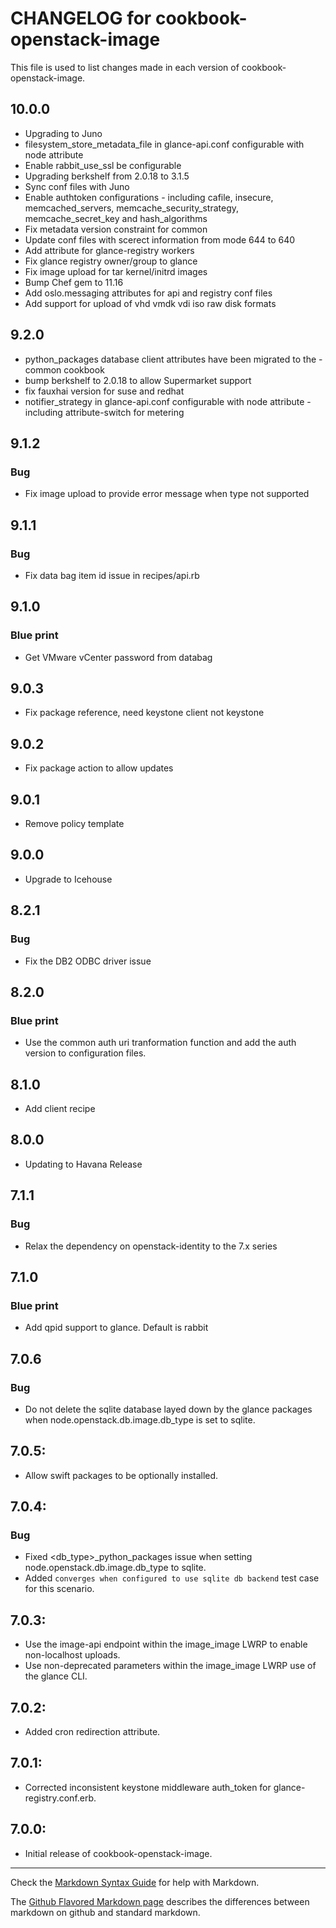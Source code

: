# CHANGELOG for cookbook-openstack-image

This file is used to list changes made in each version of cookbook-openstack-image.

## 10.0.0
* Upgrading to Juno
* filesystem_store_metadata_file in glance-api.conf configurable with node attribute
* Enable rabbit_use_ssl be configurable
* Upgrading berkshelf from 2.0.18 to 3.1.5
* Sync conf files with Juno
* Enable authtoken configurations - including cafile, insecure, memcached_servers, memcache_security_strategy, memcache_secret_key and hash_algorithms
* Fix metadata version constraint for common
* Update conf files with scerect information from mode 644 to 640
* Add attribute for glance-registry workers
* Fix glance registry owner/group to glance
* Fix image upload for tar kernel/initrd images
* Bump Chef gem to 11.16
* Add oslo.messaging attributes for api and registry conf files
* Add support for upload of vhd vmdk vdi iso raw disk formats

## 9.2.0
* python_packages database client attributes have been migrated to the -common cookbook
* bump berkshelf to 2.0.18 to allow Supermarket support
* fix fauxhai version for suse and redhat
* notifier_strategy in glance-api.conf configurable with node attribute - including attribute-switch for metering

## 9.1.2
### Bug
* Fix image upload to provide error message when type not supported

## 9.1.1
### Bug
* Fix data bag item id issue in recipes/api.rb

## 9.1.0
### Blue print
* Get VMware vCenter password from databag

## 9.0.3
* Fix package reference, need keystone client not keystone

## 9.0.2
* Fix package action to allow updates

## 9.0.1
* Remove policy template

## 9.0.0
* Upgrade to Icehouse

## 8.2.1
### Bug
* Fix the DB2 ODBC driver issue

## 8.2.0
### Blue print
* Use the common auth uri tranformation function and add the auth version to configuration files.

## 8.1.0
* Add client recipe

## 8.0.0
* Updating to Havana Release

## 7.1.1
### Bug
* Relax the dependency on openstack-identity to the 7.x series

## 7.1.0
### Blue print
* Add qpid support to glance. Default is rabbit

## 7.0.6
### Bug
* Do not delete the sqlite database layed down by the glance packages when node.openstack.db.image.db_type is set to sqlite.

## 7.0.5:
* Allow swift packages to be optionally installed.

## 7.0.4:
### Bug
* Fixed <db_type>_python_packages issue when setting node.openstack.db.image.db_type to sqlite.
* Added `converges when configured to use sqlite db backend` test case for this scenario.

## 7.0.3:
* Use the image-api endpoint within the image_image LWRP to enable non-localhost
  uploads.
* Use non-deprecated parameters within the image_image LWRP use of the glance CLI.

## 7.0.2:
* Added cron redirection attribute.

## 7.0.1:
* Corrected inconsistent keystone middleware auth_token for glance-registry.conf.erb.

## 7.0.0:
* Initial release of cookbook-openstack-image.

- - -
Check the [Markdown Syntax Guide](http://daringfireball.net/projects/markdown/syntax) for help with Markdown.

The [Github Flavored Markdown page](http://github.github.com/github-flavored-markdown/) describes the differences between markdown on github and standard markdown.
